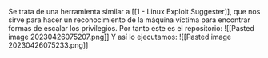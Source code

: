 Se trata de una herramienta similar a [[1 - Linux Exploit Suggester]], que nos sirve para hacer un reconocimiento de la máquina víctima para encontrar formas de escalar los privilegios. Por tanto este es el repositorio:
![[Pasted image 20230426075207.png]]
Y así lo ejecutamos:
![[Pasted image 20230426075233.png]]
